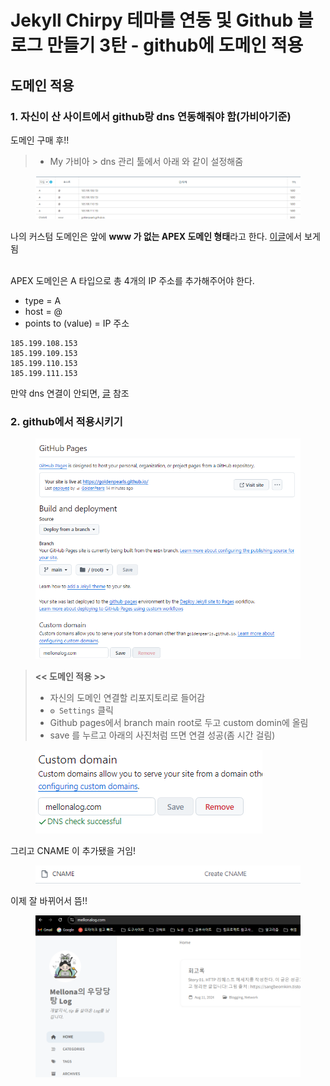 # Jekyll Chirpy 테마를 연동 및 Github 블로그 만들기 3탄 - github에 도메인 적용

## 도메인 적용

### 1. 자신이 산 사이트에서 github랑 dns 연동해줘야 함(가비아기준)

도메인 구매 후!!

> * My 가비아 > dns 관리 툴에서 아래 와 같이 설정해줌

<figure><img src="../../../.gitbook/assets/image (43).png" alt=""><figcaption></figcaption></figure>

나의 커스텀 도메인은 앞에 **www 가 없는 APEX 도메인 형태**라고 한다. [이글](https://medium.com/@stacyyya/github-pages%EC%97%90-custom-domain-%EC%97%B0%EA%B2%B0%ED%95%98%EA%B8%B0-feat-godaddy-79945b3ac5a0)에서 보게 됨

\
APEX 도메인은 A 타입으로 총 4개의 IP 주소를 추가해주어야 한다.

* type = A
* host = @
* points to (value) = IP 주소

```
185.199.108.153
185.199.109.153
185.199.110.153
185.199.111.153
```

만약 dns 연결이 안되면, [글](https://docs.github.com/en/pages/configuring-a-custom-domain-for-your-github-pages-site/managing-a-custom-domain-for-your-github-pages-site) 참조

### 2. github에서 적용시키기&#x20;

<figure><img src="../../../.gitbook/assets/image (41).png" alt=""><figcaption></figcaption></figure>

> **<< 도메인  적용 >>**
>
> * 자신의 도메인 연결할 리포지토리로 들어감
> * `⚙️ Settings` 클릭
> * Github pages에서 branch main root로 두고 custom domin에 올림
> * save 를 누르고 아래의 사진처럼 뜨면 연결 성공(좀 시간 걸림)

<figure><img src="../../../.gitbook/assets/image (44).png" alt=""><figcaption></figcaption></figure>

그리고 CNAME 이 추가됐을 거임!

<figure><img src="../../../.gitbook/assets/image (45).png" alt=""><figcaption></figcaption></figure>

이제 잘 바뀌어서 뜸!!

<figure><img src="../../../.gitbook/assets/image (46).png" alt=""><figcaption></figcaption></figure>
